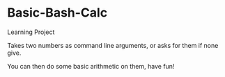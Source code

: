 # Basic-Bash-Calc
Learning Project

Takes two numbers as command line arguments, or asks for them if none give.

You can then do some basic arithmetic on them, have fun!
